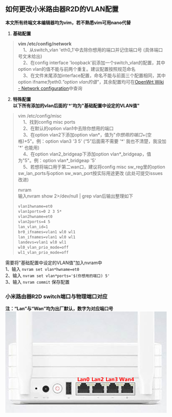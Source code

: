 ## 如何更改小米路由器R2D的VLAN配置 <!-- omit in toc -->
**本文所有终端文本编辑器均为vim，若不熟悉vim可用nano代替**

1. **基础配置**  
> **vim /etc/config/network**  
&nbsp;&nbsp;&nbsp;&nbsp;1、从switch_vlan 'eth0_1'中去除你想用的端口并记住端口号 (具体端口号文末给出)  
&nbsp;&nbsp;&nbsp;&nbsp;2、在config interface 'loopback'前添加一个switch\_vlan的配置，其中option vlan的值不能与前两个重复。建议配置按照规范命名  
&nbsp;&nbsp;&nbsp;&nbsp;3、在文件末尾添加interface配置，命名不能与前面三个配置相同，其中option ifname为eth0._"option vlan的值"_，其余配置均可在[OpenWrt Wiki - Network configuration](https://wiki.openwrt.org/doc/uci/network)中查询

2. **特殊配置**  
**以下所有添加的vlan后面的'*'均为"基础配置中设定的VLAN值"**
> vim /etc/config/misc  
&nbsp;&nbsp;&nbsp;&nbsp;1、找到config misc ports  
&nbsp;&nbsp;&nbsp;&nbsp;2、在默认的option vlan1中去除你想用的端口  
&nbsp;&nbsp;&nbsp;&nbsp;3、在option vlan2下添加option vlan\*，值为"_你想用的端口_+(空格)+5"。例：option vlan3 '3 5' (“5”后面需不需要 '\*' 我也不清楚，我没加 '\*' 也能用)  
&nbsp;&nbsp;&nbsp;&nbsp;4、在option vlan2_bridgeap下添加option vlan\*\_bridgeap，值为"5"。例：option vlan\*\_bridgeap '5'  
&nbsp;&nbsp;&nbsp;&nbsp;5、若想将端口用于第二wan口，建议将config misc sw\_reg里的option sw\_lan\_ports与option sw\_wan\_port按实际用途更改 (此处可提交issues改进)
> 
> nvram  
输入nvram show 2>/dev/null | grep vlan后输出整理如下  
> ```
> vlan1hwname=et0  
> vlan1ports=0 2 3 5*  
> vlan2hwname=et0  
> vlan2ports=4 5  
> lan_vlan_id=1  
> br0_ifnames=vlan1 wl0 wl1  
> lan_ifnames=vlan1 wl0 wl1   
> landevs=vlan1 wl0 wl1  
> wl0_vlan_prio_mode=off  
> wl1_vlan_prio_mode=off  
> ```
需要将"基础配置中设定的VLAN值"加入nvram中  
1、输入 `nvram set vlan*hwname=et0`  
2、输入 `nvram set vlan*ports='$(你想用的端口) 5'`  
3、输入 `nvram commit` 保存配置

### 小米路由器R2D switch端口与物理端口对应
**注：“Lan”与“Wan”均为出厂默认，数字为对应端口号**  
![MiRother2-switch](../../assets/HomeNetwork/mirother/MiRother2-switch.png)
